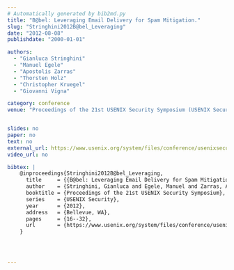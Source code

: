 ```yaml
---
# Automatically generated by bib2md.py
title: "B@bel: Leveraging Email Delivery for Spam Mitigation."
slug: "Stringhini2012B@bel_Leveraging"
date: "2012-08-08"
publishdate: "2000-01-01"

authors:
  - "Gianluca Stringhini"
  - "Manuel Egele"
  - "Apostolis Zarras"
  - "Thorsten Holz"
  - "Christopher Kruegel"
  - "Giovanni Vigna"

category: conference
venue: "Proceedings of the 21st USENIX Security Symposium (USENIX Security)"


slides: no
paper: no
text: no
external_url: https://www.usenix.org/system/files/conference/usenixsecurity12/sec12-final59.pdf
video_url: no

bibtex: |
    @inproceedings{Stringhini2012B@bel_Leveraging,
      title     = {{B@bel: Leveraging Email Delivery for Spam Mitigation.}},
      author    = {Stringhini, Gianluca and Egele, Manuel and Zarras, Apostolis and Holz, Thorsten and Kruegel, Christopher and Vigna, Giovanni},
      booktitle = {Proceedings of the 21st USENIX Security Symposium},
      series    = {USENIX Security},
      year      = {2012},
      address   = {Bellevue, WA},
      pages     = {16--32},
      url       = {https://www.usenix.org/system/files/conference/usenixsecurity12/sec12-final59.pdf}
    }




---
```


